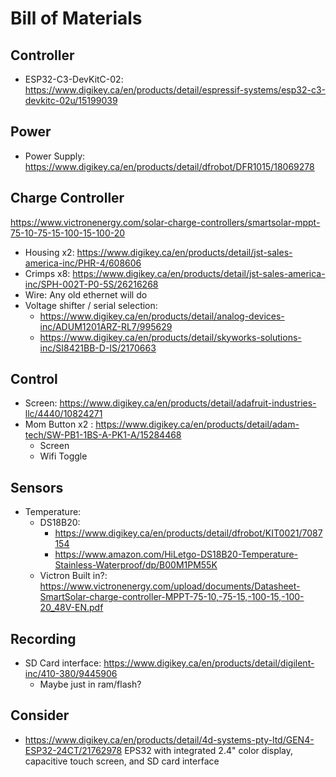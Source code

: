 # Bill of Materials

## Controller

- ESP32-C3-DevKitC-02: <https://www.digikey.ca/en/products/detail/espressif-systems/esp32-c3-devkitc-02u/15199039>

## Power

- Power Supply: <https://www.digikey.ca/en/products/detail/dfrobot/DFR1015/18069278>

## Charge Controller

<https://www.victronenergy.com/solar-charge-controllers/smartsolar-mppt-75-10-75-15-100-15-100-20>

- Housing x2: <https://www.digikey.ca/en/products/detail/jst-sales-america-inc/PHR-4/608606>
- Crimps x8: <https://www.digikey.ca/en/products/detail/jst-sales-america-inc/SPH-002T-P0-5S/26216268>
- Wire: Any old ethernet will do
- Voltage shifter / serial selection:
  - <https://www.digikey.ca/en/products/detail/analog-devices-inc/ADUM1201ARZ-RL7/995629>
  - <https://www.digikey.ca/en/products/detail/skyworks-solutions-inc/SI8421BB-D-IS/2170663>

## Control

- Screen: <https://www.digikey.ca/en/products/detail/adafruit-industries-llc/4440/10824271>
- Mom Button x2 : <https://www.digikey.ca/en/products/detail/adam-tech/SW-PB1-1BS-A-PK1-A/15284468>
  - Screen
  - Wifi Toggle

## Sensors

- Temperature:
  - DS18B20:
    - <https://www.digikey.ca/en/products/detail/dfrobot/KIT0021/7087154>
    - <https://www.amazon.com/HiLetgo-DS18B20-Temperature-Stainless-Waterproof/dp/B00M1PM55K>
  - Victron Built in?: <https://www.victronenergy.com/upload/documents/Datasheet-SmartSolar-charge-controller-MPPT-75-10,-75-15,-100-15,-100-20_48V-EN.pdf>

## Recording

- SD Card interface: <https://www.digikey.ca/en/products/detail/digilent-inc/410-380/9445906>
  - Maybe just in ram/flash?

## Consider

- <https://www.digikey.ca/en/products/detail/4d-systems-pty-ltd/GEN4-ESP32-24CT/21762978> EPS32 with integrated 2.4" color display, capacitive touch screen, and SD card interface
